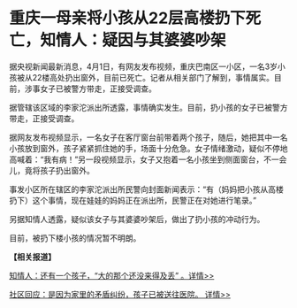 # 重庆一母亲将小孩从22层高楼扔下死亡，知情人：疑因与其婆婆吵架

据央视新闻最新消息，4月1日，有网友发布视频，重庆巴南区一小区，一名3岁小孩被从22楼高处扔出窗外，目前已死亡。记者从相关部门了解到，事情属实。目前，涉事女子已被警方带走，正接受调查。

据管辖该区域的李家沱派出所透露，事情确实发生。目前，扔小孩的女子已被警方带走，正接受调查。

据网友发布视频显示，一名女子在客厅窗台前带着两个孩子，随后，她把其中一名小孩放到窗外，孩子紧紧抓住她的手，场面十分危急。女子情绪激动，疑似不停地高喊着：“我有病！”另一段视频显示，女子又抱着一名小孩坐到侧面窗台，不一会儿，竟将孩子扔出窗外。

事发小区所在辖区的李家沱派出所民警向封面新闻表示：“有（妈妈把小孩从高楼扔下）这个事情，现在娃娃的妈妈正在派出所，民警正在对她进行笔录。”

另据知情人透露，疑似该女子与其婆婆吵架后，做出了扔小孩的冲动行为。

目前，被扔下楼小孩的情况暂不明朗。

**【相关报道】**

[知情人：还有一个孩子，“大的那个还没来得及丢” 。详情>>](https://news.qq.com/rain/a/20240401A03PFK00)

[社区回应：是因为家里的矛盾纠纷，孩子已被送往医院。 详情>>](https://news.qq.com/rain/a/20240401A03GML00)

